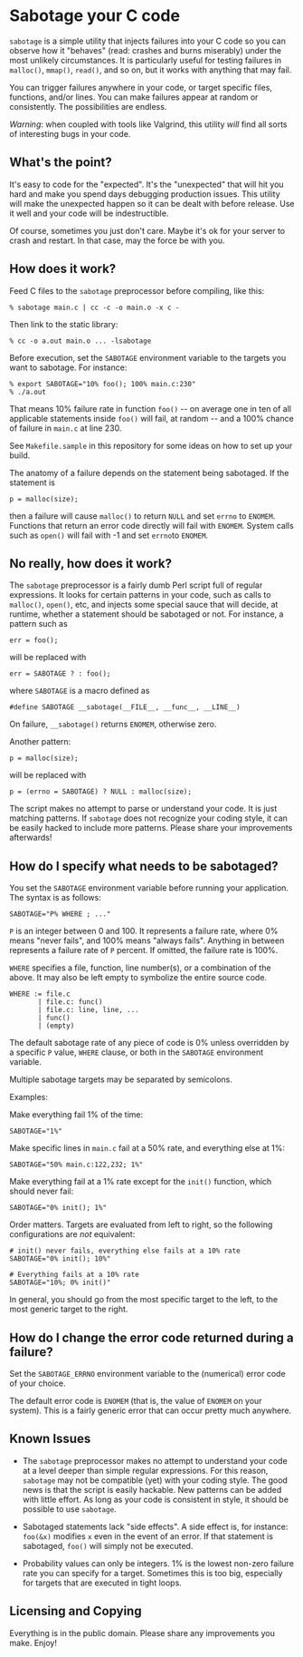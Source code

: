 Sabotage your C code
====================

`sabotage` is a simple utility that injects failures into your C code so you
can observe how it "behaves" (read: crashes and burns miserably) under the most
unlikely circumstances. It is particularly useful for testing failures in
`malloc()`, `mmap()`, `read()`, and so on, but it works with anything that may
fail.

You can trigger failures anywhere in your code, or target specific files,
functions, and/or lines. You can make failures appear at random or
consistently. The possibilities are endless.

*Warning*: when coupled with tools like Valgrind, this utility _will_ find all
sorts of interesting bugs in your code.


What's the point?
-----------------

It's easy to code for the "expected". It's the "unexpected" that will hit you
hard and make you spend days debugging production issues. This utility will
make the unexpected happen so it can be dealt with before release. Use it well
and your code will be indestructible.

Of course, sometimes you just don't care. Maybe it's ok for your server to
crash and restart. In that case, may the force be with you.


How does it work?
-----------------

Feed C files to the `sabotage` preprocessor before compiling, like this:

    % sabotage main.c | cc -c -o main.o -x c -

Then link to the static library:

    % cc -o a.out main.o ... -lsabotage

Before execution, set the `SABOTAGE` environment variable to the targets you
want to sabotage. For instance:

    % export SABOTAGE="10% foo(); 100% main.c:230"
    % ./a.out

That means 10% failure rate in function `foo()` -- on average one in ten of all
applicable statements inside `foo()` will fail, at random -- and a 100% chance
of failure in `main.c` at line 230.

See `Makefile.sample` in this repository for some ideas on how to set up your
build.

The anatomy of a failure depends on the statement being sabotaged. If the
statement is

    p = malloc(size);

then a failure will cause `malloc()` to return `NULL` and set `errno` to
`ENOMEM`. Functions that return an error code directly will fail with `ENOMEM`.
System calls such as `open()` will fail with -1 and set `errno`to `ENOMEM`.


No really, how does it work?
----------------------------

The `sabotage` preprocessor is a fairly dumb Perl script full of regular
expressions. It looks for certain patterns in your code, such as calls to
`malloc()`, `open()`, etc, and injects some special sauce that will decide, at
runtime, whether a statement should be sabotaged or not. For instance, a
pattern such as

    err = foo();

will be replaced with

    err = SABOTAGE ? : foo();

where `SABOTAGE` is a macro defined as

    #define SABOTAGE __sabotage(__FILE__, __func__, __LINE__)

On failure, `__sabotage()` returns `ENOMEM`, otherwise zero.

Another pattern:

    p = malloc(size);

will be replaced with

    p = (errno = SABOTAGE) ? NULL : malloc(size);

The script makes no attempt to parse or understand your code. It is just
matching patterns. If `sabotage` does not recognize your coding style, it can
be easily hacked to include more patterns. Please share your improvements
afterwards!


How do I specify what needs to be sabotaged?
--------------------------------------------

You set the `SABOTAGE` environment variable before running your application.
The syntax is as follows:

    SABOTAGE="P% WHERE ; ..."

`P` is an integer between 0 and 100. It represents a failure rate, where 0%
means "never fails", and 100% means "always fails". Anything in between
represents a failure rate of `P` percent. If omitted, the failure rate is 100%.

`WHERE` specifies a file, function, line number(s), or a combination of the
above. It may also be left empty to symbolize the entire source code.

    WHERE := file.c
           | file.c: func()
           | file.c: line, line, ...
           | func()
           | (empty)

The default sabotage rate of any piece of code is 0% unless overridden by a
specific `P` value, `WHERE` clause, or both in the `SABOTAGE` environment
variable.

Multiple sabotage targets may be separated by semicolons.

Examples:

Make everything fail 1% of the time:

    SABOTAGE="1%"

Make specific lines in `main.c` fail at a 50% rate, and everything else at 1%:

    SABOTAGE="50% main.c:122,232; 1%"

Make everything fail at a 1% rate except for the `init()` function, which
should never fail:

    SABOTAGE="0% init(); 1%"

Order matters. Targets are evaluated from left to right, so the following
configurations are _not_ equivalent:

    # init() never fails, everything else fails at a 10% rate
    SABOTAGE="0% init(); 10%"

    # Everything fails at a 10% rate
    SABOTAGE="10%; 0% init()"

In general, you should go from the most specific target to the left, to the
most generic target to the right.


How do I change the error code returned during a failure?
---------------------------------------------------------

Set the `SABOTAGE_ERRNO` environment variable to the (numerical) error code of
your choice.

The default error code is `ENOMEM` (that is, the value of `ENOMEM` on your
system). This is a fairly generic error that can occur pretty much anywhere.


Known Issues
------------

- The `sabotage` preprocessor makes no attempt to understand your code at a
  level deeper than simple regular expressions. For this reason, `sabotage` may
  not be compatible (yet) with your coding style. The good news is that the
  script is easily hackable. New patterns can be added with little effort. As
  long as your code is consistent in style, it should be possible to use
  `sabotage`.

- Sabotaged statements lack "side effects". A side effect is, for instance:
  `foo(&x)` modifies `x` even in the event of an error. If that statement is
  sabotaged, `foo()` will simply not be executed.

- Probability values can only be integers. 1% is the lowest non-zero failure
  rate you can specify for a target. Sometimes this is too big, especially for
  targets that are executed in tight loops.


Licensing and Copying
---------------------

Everything is in the public domain. Please share any improvements you make.
Enjoy!
